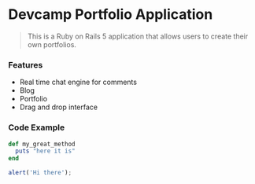 # Devcamp Portfolio Application

> This is a Ruby on Rails 5 application that allows users to create their own portfolios.

### Features 

- Real time chat engine for comments
- Blog
- Portfolio
- Drag and drop interface

### Code Example

```ruby
def my_great_method
  puts "here it is"
end
```

```javascript
alert('Hi there');
```